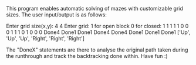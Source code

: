 This program enables automatic solving of mazes with customizable grid sizes. The user input/output is as follows:


Enter grid size(x,y):
4 4
Enter grid: 1 for open block 0 for closed:
1 1 1 1
1 0 0 0
1 1 1 0
1 0 0 0
Done4
Done1
Done1
Done4
Done4
Done1
Done1
Done1
['Up', 'Up', 'Up', 'Right', 'Right', 'Right']


The "DoneX" statements are there to analyse the original path taken during the runthrough and track the backtracking done within.
Have fun :)
